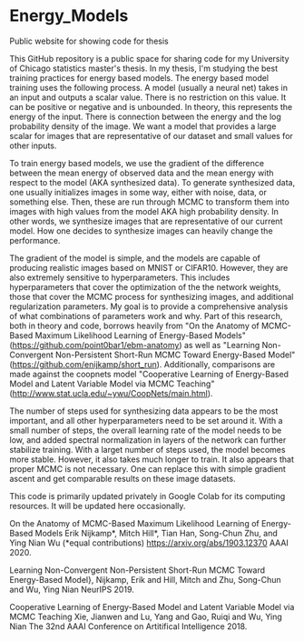 # Energy_Models
Public website for showing code for thesis

This GitHub repository is a public space for sharing code for my University of Chicago statistics master's thesis. In my thesis, I'm studying the best training practices for energy based models. The energy based model training uses the following process. A model (usually a neural net) takes in an input and outputs a scalar value. There is no restriction on this value. It can be positive or negative and is unbounded. In theory, this represents the energy of the input. There is connection between the energy and the log probability density of the image. We want a model that provides a large scalar for images that are representative of our dataset and small values for other inputs. 

To train energy based models, we use the gradient of the difference between the mean energy of observed data and the mean energy with respect to the model (AKA synthesized data). To generate synthesized data, one usually initializes images in some way, either with noise, data, or something else. Then, these are run through MCMC to transform them into images with high values from the model AKA high probability density. In other words, we synthesize images that are representative of our current model. How one decides to synthesize images can heavily change the performance.

The gradient of the model is simple, and the models are capable of producing realistic images based on MNIST or CIFAR10. However, they are also extremely sensitive to hyperparameters. This includes hyperparameters that cover the optimization of the the network weights, those that cover the MCMC process for synthesizing images, and additional regularization parameters. My goal is to provide a comprehensive analysis of what combinations of parameters work and why. Part of this research, both in theory and code, borrows heavily from "On the Anatomy of MCMC-Based Maximum Likelihood Learning of Energy-Based Models" (https://github.com/point0bar1/ebm-anatomy) as well as "Learning Non-Convergent Non-Persistent Short-Run MCMC Toward Energy-Based Model" (https://github.com/enijkamp/short_run). Additionally, comparisons are made against the coopnets model "Cooperative Learning of Energy-Based Model and Latent Variable Model via MCMC Teaching" (http://www.stat.ucla.edu/~ywu/CoopNets/main.html).

The number of steps used for synthesizing data appears to be the most important, and all other hyperparameters need to be set around it. With a small number of steps, the overall learning rate of the model needs to be low, and added spectral normalization in layers of the network can further stabilize training. With a larget number of steps used, the model becomes more stable. However, it also takes much longer to train. It also appears that proper MCMC is not necessary. One can replace this with simple gradient ascent and get comparable results on these image datasets.

This code is primarily updated privately in Google Colab for its computing resources. It will be updated here occasionally.

On the Anatomy of MCMC-Based Maximum Likelihood Learning of Energy-Based Models
Erik Nijkamp*, Mitch Hill*, Tian Han, Song-Chun Zhu, and Ying Nian Wu (*equal contributions)
https://arxiv.org/abs/1903.12370
AAAI 2020.

Learning Non-Convergent Non-Persistent Short-Run MCMC Toward Energy-Based Model},
Nijkamp, Erik and Hill, Mitch and Zhu, Song-Chun and Wu, Ying Nian
NeurIPS 2019.

Cooperative Learning of Energy-Based Model and Latent Variable Model via MCMC Teaching
Xie, Jianwen and Lu, Yang and Gao, Ruiqi and Wu, Ying Nian
The 32nd AAAI Conference on Artitifical Intelligence 2018.
